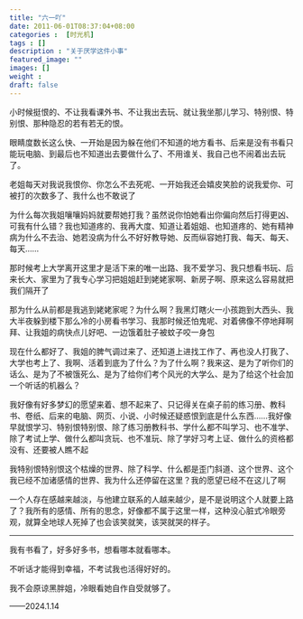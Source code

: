 ```yaml
---
title: "六一吖"
date: 2011-06-01T08:37:04+08:00
categories :  [时光机]
tags : []
description : "关于厌学这件小事"
featured_image: ""
images: []
weight : 
draft: false
---
```


<!--more-->

小时候挺恨的、不让我看课外书、不让我出去玩、就让我坐那儿学习、特别恨、特别恨、那种隐忍的若有若无的恨。

眼睛度数长这么快、一开始是因为躲在他们不知道的地方看书、后来是没有书看只能玩电脑、到最后也不知道出去要做什么了、不用谁关、我自己也不闹着出去玩了。

老姐每天对我说我恨你、你怎么不去死呢、一开始我还会嬉皮笑脸的说我爱你、可被打的次数多了、我什么也不敢说了

为什么每次我姐嚷嚷妈妈就要帮她打我？虽然说你怕她看出你偏向然后打得更凶、可我有什么错？我也知道疼的、我再大度、知道让着姐姐、也知道疼的、她有精神病为什么不去治、她若没病为什么不好好教导她、反而纵容她打我、每天、每天、每天……

那时候考上大学离开这里才是活下来的唯一出路、我不爱学习、我只想看书玩、后来长大、家里为了我专心学习把姐姐赶到姥姥家啊、新房子啊、原来这么容易就把我们隔开了

那为什么从前都是我逃到姥姥家呢？为什么啊？我黑灯瞎火一小孩跑到大西头、我大半夜躲到楼下那么冷的小房看书学习、我那时候还怕鬼呢、对着佛像不停地拜啊拜、让我姐的病快点儿好吧、一边饿着肚子被蚊子咬一身包

现在什么都好了、我姐的脾气调过来了、还知道上进找工作了、再也没人打我了、大学也考上了、我啊、活着到底为了什么？为了什么啊？我来这、是为了听你们的话么、是为了不被饿死么、是为了给你们考个风光的大学么、是为了给这个社会加一个听话的机器么？

我好像有好多梦幻的愿望来着、想不起来了、只记得关在桌子前的练习册、教科书、卷纸、后来的电脑、网页、小说、小时候还疑惑恨到底是什么东西……我好像早就恨学习、特别恨特别恨、除了练习册教科书、学什么都不叫学习、也不准学、除了考试上学、做什么都叫贪玩、也不准玩、除了学好习考上证、做什么的资格都没有、还要被人瞧不起

我特别恨特别恨这个枯燥的世界、除了科学、什么都是歪门斜道、这个世界、这个我已经不加诸感情的世界、我为什么还停留在这里？我的愿望已经不在这儿了啊

一个人存在感越来越淡，与他建立联系的人越来越少，是不是说明这个人就要上路了？我所有的感情、所有的思念，好像都不属于这里一样，这种没心脏式冷眼旁观，就算全地球人死掉了也会该笑就笑，该哭就哭的样子。

---

我有书看了，好多好多书，想看哪本就看哪本。

不听话才能得到幸福，不考试我也活得好好的。

我不会原谅黑胖姐，冷眼看她自作自受就够了。

——2024.1.14